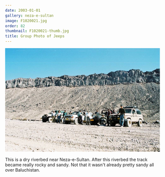 ```yaml
---
date: 2003-01-01
gallery: neza-e-sultan
image: F1020021.jpg
order: 82
thumbnail: F1020021-thumb.jpg
title: Group Photo of Jeeps
---
```


![Group Photo of Jeeps](./F1020021.jpg)

This is a dry riverbed near Neza-e-Sultan. After this riverbed the track became really rocky and sandy. Not that it wasn't already pretty sandy all over Baluchistan.